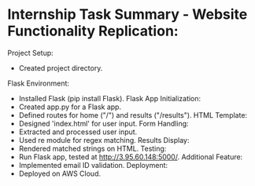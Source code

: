
# Internship Task Summary - Website Functionality Replication:

Project Setup:
- Created project directory.

Flask Environment:
- Installed Flask (pip install Flask).
Flask App Initialization:
- Created app.py for a Flask app.
- Defined routes for home ("/") and results ("/results").
HTML Template:
- Designed 'index.html' for user input.
Form Handling:
- Extracted and processed user input.
- Used re module for regex matching.
Results Display:
- Rendered matched strings on HTML.
Testing:
- Run Flask app, tested at http://3.95.60.148:5000/.
Additional Feature:
- Implemented email ID validation.
Deployment:
- Deployed on AWS Cloud.
